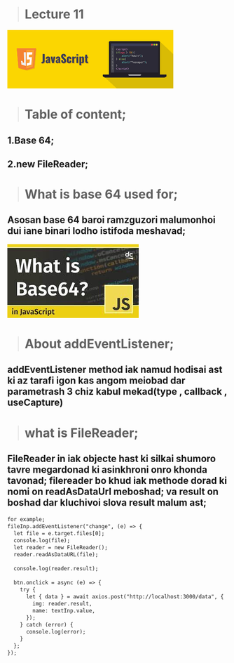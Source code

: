 ># Lecture 11
![](./%D0%91%D0%B5%D0%B7%20%D0%BD%D0%B0%D0%B7%D0%B2%D0%B0%D0%BD%D0%B8%D1%8F%20(2).png)
># Table of content;
## 1.Base 64;
## 2.new FileReader;
># What is base 64 used for;
## Asosan base 64 baroi ramzguzori malumonhoi dui iane binari lodho istifoda meshavad;
![](./download.jpg)
># About addEventListener;
## addEventListener method iak namud hodisai ast ki az tarafi igon kas angom meiobad dar parametrash 3 chiz kabul mekad(type ,  callback , useCapture)
># what is FileReader;
## FileReader in iak objecte hast ki silkai shumoro tavre megardonad ki asinkhroni onro khonda tavonad; filereader bo khud iak methode dorad ki nomi on readAsDataUrl meboshad; va result on boshad dar kluchivoi slova result malum ast;
```
for example;
fileInp.addEventListener("change", (e) => {
  let file = e.target.files[0];
  console.log(file);
  let reader = new FileReader();
  reader.readAsDataURL(file);

  console.log(reader.result);

  btn.onclick = async (e) => {
    try {
      let { data } = await axios.post("http://localhost:3000/data", {
        img: reader.result,
        name: textInp.value,
      });
    } catch (error) {
      console.log(error);
    }
  };
});

```